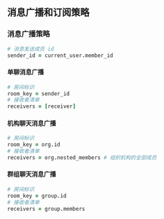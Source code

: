 ## 消息广播和订阅策略



### 消息广播策略

```coffeescript
# 消息发送成员 id
sender_id = current_user.member_id
```



#### 单聊消息广播

```coffeescript
# 房间标识
room_key = sender_id
# 接收者清单
receivers = [receiver]
```



#### 机构聊天消息广播

```coffeescript
# 房间标识
room_key = org.id
# 接收者清单
receivers = org.nested_members # 组织机构的全部成员
```



#### 群组聊天消息广播

```coffeescript
# 房间标识
room_key = group.id
# 接收者清单
receivers = group.members
```

